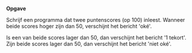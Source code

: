 **Opgave**

Schrijf een programma dat twee puntenscores (op 100) inleest. Wanneer beide scores hoger zijn dan 50, verschijnt het bericht 'oké'.

Is een van beide scores lager dan 50, dan verschijnt het bericht '1 tekort'. Zijn beide scores lager dan 50, dan verschijnt het bericht 'niet oké'.